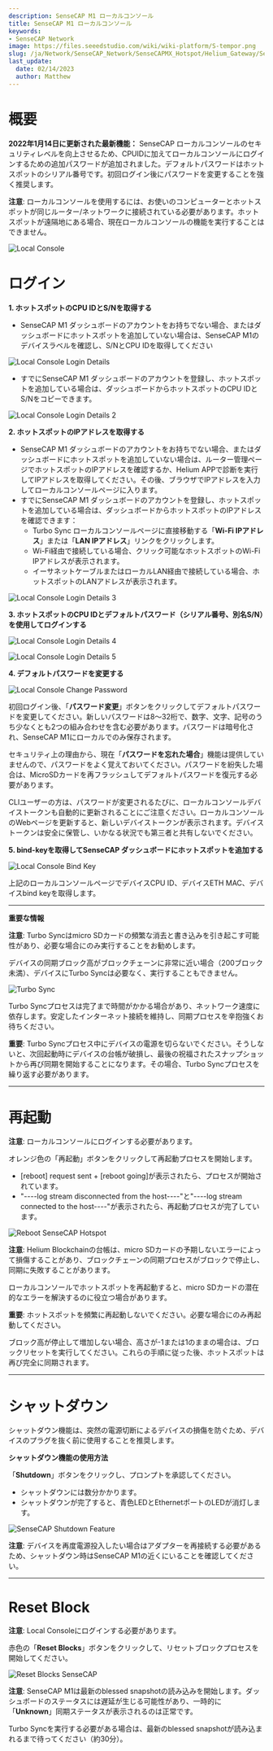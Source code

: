```yaml
---
description: SenseCAP M1 ローカルコンソール
title: SenseCAP M1 ローカルコンソール
keywords:
- SenseCAP Network
image: https://files.seeedstudio.com/wiki/wiki-platform/S-tempor.png
slug: /ja/Network/SenseCAP_Network/SenseCAPMX_Hotspot/Helium_Gateway/SenseCAP_M1/SenseCAP_M1_Local_Console
last_update:
  date: 02/14/2023
  author: Matthew
---
```



**概要**
============

**2022年1月14日に更新された最新機能：** SenseCAP ローカルコンソールのセキュリティレベルを向上させるため、CPUIDに加えてローカルコンソールにログインするための追加パスワードが追加されました。デフォルトパスワードはホットスポットのシリアル番号です。初回ログイン後にパスワードを変更することを強く推奨します。

**注意**: ローカルコンソールを使用するには、お使いのコンピューターとホットスポットが同じルーター/ネットワークに接続されている必要があります。ホットスポットが遠隔地にある場合、現在ローカルコンソールの機能を実行することはできません。

![Local Console](https://www.sensecapmx.com/wp-content/uploads/2022/07/local-console.png)

**ログイン**
=========

**1. ホットスポットのCPU IDとS/Nを取得する**

*   SenseCAP M1 ダッシュボードのアカウントをお持ちでない場合、またはダッシュボードにホットスポットを追加していない場合は、SenseCAP M1のデバイスラベルを確認し、S/NとCPU IDを取得してください

![Local Console Login Details](https://www.sensecapmx.com/wp-content/uploads/2022/07/image-16.png)

*   すでにSenseCAP M1 ダッシュボードのアカウントを登録し、ホットスポットを追加している場合は、ダッシュボードからホットスポットのCPU IDとS/Nをコピーできます。

![Local Console Login Details 2](https://www.sensecapmx.com/wp-content/uploads/2022/07/image-1-1.png)

**2. ホットスポットのIPアドレスを取得する**

*   SenseCAP M1 ダッシュボードのアカウントをお持ちでない場合、またはダッシュボードにホットスポットを追加していない場合は、ルーター管理ページでホットスポットのIPアドレスを確認するか、Helium APPで診断を実行してIPアドレスを取得してください。その後、ブラウザでIPアドレスを入力してローカルコンソールページに入ります。
*   すでにSenseCAP M1 ダッシュボードのアカウントを登録し、ホットスポットを追加している場合は、ダッシュボードからホットスポットのIPアドレスを確認できます：
    *   Turbo Sync ローカルコンソールページに直接移動する「**Wi-Fi IPアドレス**」または「**LAN IPアドレス**」リンクをクリックします。
    *   Wi-Fi経由で接続している場合、クリック可能なホットスポットのWi-Fi IPアドレスが表示されます。
    *   イーサネットケーブルまたはローカルLAN経由で接続している場合、ホットスポットのLANアドレスが表示されます。

![Local Console Login Details 3](https://www.sensecapmx.com/wp-content/uploads/2022/07/wifi-name-ts-1.png)

**3. ホットスポットのCPU IDとデフォルトパスワード（シリアル番号、別名S/N）を使用してログインする**

![Local Console Login Details 4](https://www.sensecapmx.com/wp-content/uploads/2022/07/login-1.png)

![Local Console Login Details 5](https://www.sensecapmx.com/wp-content/uploads/2022/07/image-2-1.png)

**4. デフォルトパスワードを変更する**

![Local Console Change Password](https://www.sensecapmx.com/wp-content/uploads/2022/07/change-password-1.png)

初回ログイン後、「**パスワード変更**」ボタンをクリックしてデフォルトパスワードを変更してください。新しいパスワードは8～32桁で、数字、文字、記号のうち少なくとも2つの組み合わせを含む必要があります。パスワードは暗号化され、SenseCAP M1にローカルでのみ保存されます。

セキュリティ上の理由から、現在「**パスワードを忘れた場合**」機能は提供していませんので、パスワードをよく覚えておいてください。パスワードを紛失した場合は、MicroSDカードを再フラッシュしてデフォルトパスワードを復元する必要があります。

CLIユーザーの方は、パスワードが変更されるたびに、ローカルコンソールデバイストークンも自動的に更新されることにご注意ください。ローカルコンソールのWebページを更新すると、新しいデバイストークンが表示されます。デバイストークンは安全に保管し、いかなる状況でも第三者と共有しないでください。

**5. bind-keyを取得してSenseCAP ダッシュボードにホットスポットを追加する**

![Local Console Bind Key](https://www.sensecapmx.com/wp-content/uploads/2022/07/image-3-2.png)

上記のローカルコンソールページでデバイスCPU ID、デバイスETH MAC、デバイスbind keyを取得します。

* * *

**重要な情報**

**注意**: Turbo Syncはmicro SDカードの頻繁な消去と書き込みを引き起こす可能性があり、必要な場合にのみ実行することをお勧めします。

デバイスの同期ブロック高がブロックチェーンに非常に近い場合（200ブロック未満）、デバイスにTurbo Syncは必要なく、実行することもできません。

![Turbo Sync](https://www.sensecapmx.com/wp-content/uploads/2022/07/TS-console.png)

Turbo Syncプロセスは完了まで時間がかかる場合があり、ネットワーク速度に依存します。安定したインターネット接続を維持し、同期プロセスを辛抱強くお待ちください。

**重要**: Turbo Syncプロセス中にデバイスの電源を切らないでください。そうしないと、次回起動時にデバイスの台帳が破損し、最後の祝福されたスナップショットから再び同期を開始することになります。その場合、Turbo Syncプロセスを繰り返す必要があります。

* * *

**再起動**
==========

**注意**: ローカルコンソールにログインする必要があります。

オレンジ色の「再起動」ボタンをクリックして再起動プロセスを開始します。

*   \[reboot\] request sent + \[reboot going\]が表示されたら、プロセスが開始されています。
*   "----log stream disconnected from the host----"と"----log stream connected to the host----"が表示されたら、再起動プロセスが完了しています。

![Reboot SenseCAP Hotspot](https://www.sensecapmx.com/wp-content/uploads/2022/07/image-4-2.png)

**注意**: Helium Blockchainの台帳は、micro SDカードの予期しないエラーによって損傷することがあり、ブロックチェーンの同期プロセスがブロックで停止し、同期に失敗することがあります。

ローカルコンソールでホットスポットを再起動すると、micro SDカードの潜在的なエラーを解決するのに役立つ場合があります。

**重要**: ホットスポットを頻繁に再起動しないでください。必要な場合にのみ再起動してください。

ブロック高が停止して増加しない場合、高さが-1または1のままの場合は、ブロックリセットを実行してください。これらの手順に従った後、ホットスポットは再び完全に同期されます。

* * *

**シャットダウン**
=============

シャットダウン機能は、突然の電源切断によるデバイスの損傷を防ぐため、デバイスのプラグを抜く前に使用することを推奨します。

**シャットダウン機能の使用方法**

「**Shutdown**」ボタンをクリックし、プロンプトを承認してください。

*   シャットダウンには数分かかります。
*   シャットダウンが完了すると、青色LEDとEthernetポートのLEDが消灯します。

![SenseCAP Shutdown Feature](https://www.sensecapmx.com/wp-content/uploads/2022/07/image-5-2.png)

**注意**: デバイスを再度電源投入したい場合はアダプターを再接続する必要があるため、シャットダウン時はSenseCAP M1の近くにいることを確認してください。

* * *

**Reset Block**
===============

**注意**: Local Consoleにログインする必要があります。

赤色の「**Reset Blocks**」ボタンをクリックして、リセットブロックプロセスを開始してください。

![Reset Blocks SenseCAP](https://www.sensecapmx.com/wp-content/uploads/2022/07/reset-blocks.png)

**注意**: SenseCAP M1は最新のblessed snapshotの読み込みを開始します。ダッシュボードのステータスには遅延が生じる可能性があり、一時的に「**Unknown**」同期ステータスが表示されるのは正常です。

Turbo Syncを実行する必要がある場合は、最新のblessed snapshotが読み込まれるまで待ってください（約30分）。